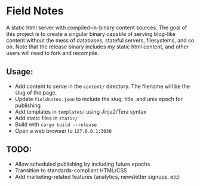 # Field Notes

A static html server with compiled-in-binary content sources. The goal of this project is to create a singular binary capable of serving blog-like content without the mess of databases, stateful servers, filesystems, and so on. Note that the release binary includes _my_ static html content, and other users will need to fork and recompile.

## Usage:

- Add content to serve in the `content/` directory. The filename will be the slug of the page.
- Update `fieldnotes.json` to include the slug, title, and unix epoch for publishing
- Add templates in `templates/` using Jinja2/Tera syntax
- Add static files in `static/`
- Build with `cargo build --release`
- Open a web browser to `127.0.0.1:3030`

## TODO:

- Allow scheduled publishing by including future epochs
- Transition to standards-compliant HTML/CSS
- Add marketing-related features (analytics, newsletter signups, etc)
